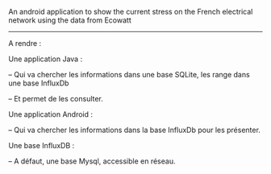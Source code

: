An android application to show the current stress on the French electrical network using the data from Ecowatt

--------------------------------------------------------------------------------------------------------------

A rendre :

Une application Java :

– Qui va chercher les informations dans une base SQLite, les range dans une base InfluxDb

– Et permet de les consulter.

Une application Android :

– Qui va chercher les informations dans la base InfluxDb pour les présenter.

Une base InfluxDB :

– A défaut, une base Mysql, accessible en réseau.
